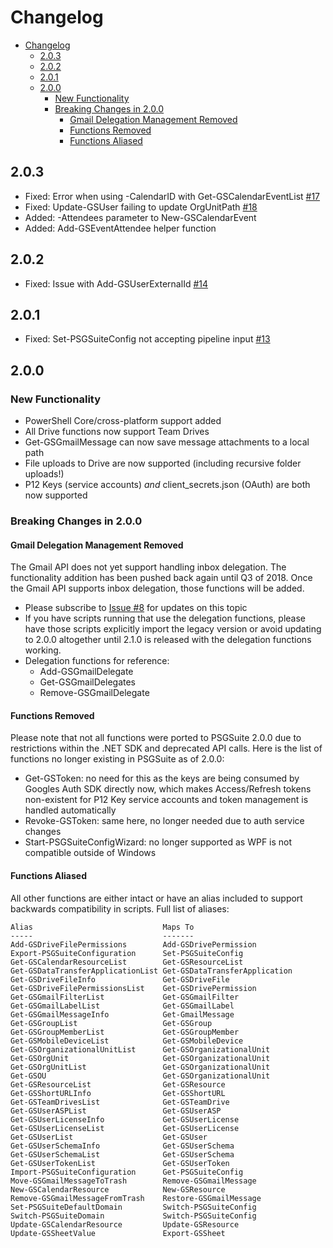 # Changelog 

<!-- TOC -->

- [Changelog](#changelog)
    - [2.0.3](#203)
    - [2.0.2](#202)
    - [2.0.1](#201)
    - [2.0.0](#200)
        - [New Functionality](#new-functionality)
        - [Breaking Changes in 2.0.0](#breaking-changes-in-200)
            - [Gmail Delegation Management Removed](#gmail-delegation-management-removed)
            - [Functions Removed](#functions-removed)
            - [Functions Aliased](#functions-aliased)

<!-- /TOC -->

## 2.0.3

* Fixed: Error when using -CalendarID with Get-GSCalendarEventList [#17](https://github.com/scrthq/PSGSuite/issues/17)
* Fixed: Update-GSUser failing to update OrgUnitPath [#18](https://github.com/scrthq/PSGSuite/issues/18)
* Added: -Attendees parameter to New-GSCalendarEvent
* Added: Add-GSEventAttendee helper function

## 2.0.2

* Fixed: Issue with Add-GSUserExternalId [#14](https://github.com/scrthq/PSGSuite/issues/14) 

## 2.0.1

* Fixed: Set-PSGSuiteConfig not accepting pipeline input [#13](https://github.com/scrthq/PSGSuite/issues/13)

## 2.0.0

### New Functionality

* PowerShell Core/cross-platform support added
* All Drive functions now support Team Drives
* Get-GSGmailMessage can now save message attachments to a local path
* File uploads to Drive are now supported (including recursive folder uploads!)
* P12 Keys (service accounts) _and_ client_secrets.json (OAuth) are both now supported

### Breaking Changes in 2.0.0

#### Gmail Delegation Management Removed

The Gmail API does not yet support handling inbox delegation. The functionality addition has been pushed back again until Q3 of 2018. Once the Gmail API supports inbox delegation, those functions will be added.

* Please subscribe to [Issue #8](https://github.com/scrthq/PSGSuite/issues/8) for updates on this topic
* If you have scripts running that use the delegation functions, please have those scripts explicitly import the legacy version or avoid updating to 2.0.0 altogether until 2.1.0 is released with the delegation functions working.
* Delegation functions for reference:
    * Add-GSGmailDelegate
    * Get-GSGmailDelegates
    * Remove-GSGmailDelegate

#### Functions Removed

Please note that not all functions were ported to PSGSuite 2.0.0 due to restrictions within the .NET SDK and deprecated API calls. Here is the list of functions no longer existing in PSGSuite as of 2.0.0:  

* Get-GSToken: no need for this as the keys are being consumed by Googles Auth SDK directly now, which makes Access/Refresh tokens non-existent for P12 Key service accounts and token management is handled automatically
* Revoke-GSToken: same here, no longer needed due to auth service changes
* Start-PSGSuiteConfigWizard: no longer supported as WPF is not compatible outside of Windows


#### Functions Aliased

All other functions are either intact or have an alias included to support backwards compatibility in scripts. Full list of aliases:

```
Alias                             Maps To
-----                             -------
Add-GSDriveFilePermissions        Add-GSDrivePermission
Export-PSGSuiteConfiguration      Set-PSGSuiteConfig
Get-GSCalendarResourceList        Get-GSResourceList
Get-GSDataTransferApplicationList Get-GSDataTransferApplication
Get-GSDriveFileInfo               Get-GSDriveFile
Get-GSDriveFilePermissionsList    Get-GSDrivePermission
Get-GSGmailFilterList             Get-GSGmailFilter
Get-GSGmailLabelList              Get-GSGmailLabel
Get-GSGmailMessageInfo            Get-GmailMessage
Get-GSGroupList                   Get-GSGroup
Get-GSGroupMemberList             Get-GSGroupMember
Get-GSMobileDeviceList            Get-GSMobileDevice
Get-GSOrganizationalUnitList      Get-GSOrganizationalUnit
Get-GSOrgUnit                     Get-GSOrganizationalUnit
Get-GSOrgUnitList                 Get-GSOrganizationalUnit
Get-GSOU                          Get-GSOrganizationalUnit
Get-GSResourceList                Get-GSResource
Get-GSShortURLInfo                Get-GSShortURL
Get-GSTeamDrivesList              Get-GSTeamDrive
Get-GSUserASPList                 Get-GSUserASP
Get-GSUserLicenseInfo             Get-GSUserLicense
Get-GSUserLicenseList             Get-GSUserLicense
Get-GSUserList                    Get-GSUser
Get-GSUserSchemaInfo              Get-GSUserSchema
Get-GSUserSchemaList              Get-GSUserSchema
Get-GSUserTokenList               Get-GSUserToken
Import-PSGSuiteConfiguration      Get-PSGSuiteConfig
Move-GSGmailMessageToTrash        Remove-GSGmailMessage
New-GSCalendarResource            New-GSResource
Remove-GSGmailMessageFromTrash    Restore-GSGmailMessage
Set-PSGSuiteDefaultDomain         Switch-PSGSuiteConfig
Switch-PSGSuiteDomain             Switch-PSGSuiteConfig
Update-GSCalendarResource         Update-GSResource
Update-GSSheetValue               Export-GSSheet
```